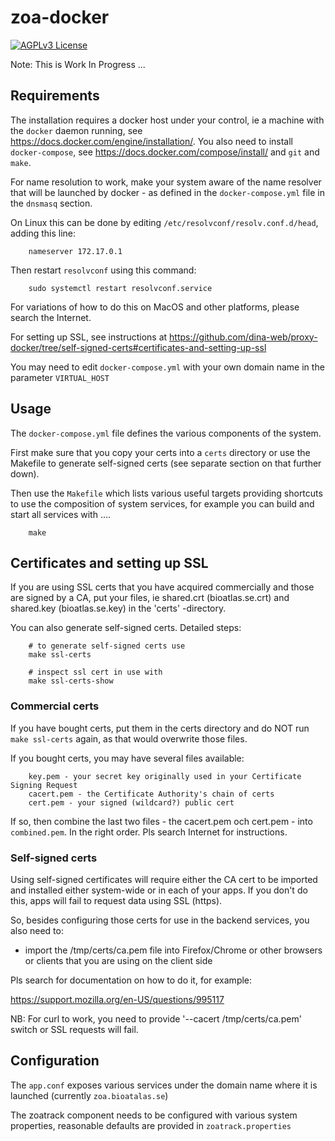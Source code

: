 # zoa-docker

[![AGPLv3 License](http://img.shields.io/badge/license-AGPLv3-blue.svg)](https://github.com/bioatlas/zoa-docker/blob/master/LICENSE)

Note: This is Work In Progress ...

## Requirements

The installation requires a docker host under your control, ie a machine with the `docker` daemon running, see <https://docs.docker.com/engine/installation/>. You also need to install `docker-compose`, see <https://docs.docker.com/compose/install/> and `git` and `make`.

For name resolution to work, make your system aware of the name resolver that will be launched by docker - as defined in the `docker-compose.yml` file in the `dnsmasq` section.

On Linux this can be done by editing `/etc/resolvconf/resolv.conf.d/head`, adding this line:

		nameserver 172.17.0.1

Then restart `resolvconf` using this command:

		sudo systemctl restart resolvconf.service

For variations of how to do this on MacOS and other platforms, please search the Internet.

For setting up SSL, see instructions at <https://github.com/dina-web/proxy-docker/tree/self-signed-certs#certificates-and-setting-up-ssl>

You may need to edit `docker-compose.yml` with your own domain name in the parameter `VIRTUAL_HOST`

## Usage

The `docker-compose.yml` file defines the various components of the system.

First make sure that you copy your certs into a `certs` directory or use the Makefile to generate self-signed certs (see separate section on that further down).

Then use the `Makefile` which lists various useful targets providing shortcuts to use the composition of system services, for example you can build and start all services with ....

		make

## Certificates and setting up SSL

If you are using SSL certs that you have acquired commercially and those are signed by a CA, put your files, ie shared.crt (bioatlas.se.crt) and shared.key (bioatlas.se.key) in the 'certs' -directory.

You can also generate self-signed certs. Detailed steps:


		# to generate self-signed certs use
		make ssl-certs

		# inspect ssl cert in use with
		make ssl-certs-show

### Commercial certs

If you have bought certs, put them in the certs directory and do NOT run `make ssl-certs` again, as that would overwrite those files.

If you bought certs, you may have several files available:

		key.pem - your secret key originally used in your Certificate Signing Request
		cacert.pem - the Certificate Authority's chain of certs
		cert.pem - your signed (wildcard?) public cert

If so, then combine the last two files - the cacert.pem och cert.pem - into `combined.pem`. In the right order. Pls search Internet for instructions.

### Self-signed certs

Using self-signed certificates will require either the CA cert to be imported and installed either system-wide or in each of your apps. If you don't do this, apps will fail to request data using SSL (https).

So, besides configuring those certs for use in the backend services, you also need to:

- import the /tmp/certs/ca.pem file into Firefox/Chrome or other browsers or clients that you are using on the client side

Pls search for documentation on how to do it, for example:

<https://support.mozilla.org/en-US/questions/995117>

NB: For curl to work, you need to provide '--cacert /tmp/certs/ca.pem' switch or SSL requests will fail. 

## Configuration

The `app.conf` exposes various services under the domain name where it is launched (currently `zoa.bioatalas.se`)

The zoatrack component needs to be configured with various system properties, reasonable defaults are provided in `zoatrack.properties`

